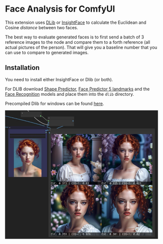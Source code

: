 # Face Analysis for ComfyUI

This extension uses [DLib](http://dlib.net/) or [InsightFace](https://github.com/deepinsight/insightface) to calculate the Euclidean and Cosine *distance* between two faces.

The best way to evaluate generated faces is to first send a batch of 3 reference images to the node and compare them to a forth reference (all actual pictures of the person). That will give you a baseline number that you can use to compare to generated images.

## Installation

You need to install either InsightFace or Dlib (or both).

For DLIB download [Shape Predictor](https://huggingface.co/matt3ounstable/dlib_predictor_recognition/resolve/main/shape_predictor_68_face_landmarks.dat?download=true), [Face Predictor 5 landmarks](https://huggingface.co/matt3ounstable/dlib_predictor_recognition/resolve/main/shape_predictor_5_face_landmarks.dat?download=true) and the [Face Recognition](https://huggingface.co/matt3ounstable/dlib_predictor_recognition/resolve/main/dlib_face_recognition_resnet_model_v1.dat?download=true) models and place them into the `dlib` directory.

Precompiled Dlib for windows can be found [here](https://github.com/z-mahmud22/Dlib_Windows_Python3.x).

![face analysis](./face_analysis.jpg)

